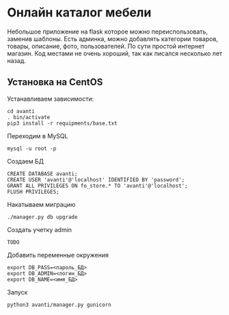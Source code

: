 Онлайн каталог мебели
===========
Небольшое приложение на flask которое можно переиспользовать, заменив шаблоны.
Есть админка, можно добавлять категории товаров, товары, описание, фото, пользователей.
По сути простой интернет магазин. Код местами не очень хороший, так как писался несколько лет назад.

Установка на CentOS
------------
Устанавливаем зависимости:
```
cd avanti
. bin/activate
pip3 install -r requipments/base.txt
```

Переходим в MySQL

```mysql -u root -p ```

Создаем БД
```
CREATE DATABASE avanti;
CREATE USER 'avanti'@'localhost' IDENTIFIED BY 'password';
GRANT ALL PRIVILEGES ON fo_store.* TO 'avanti'@'localhost';
FLUSH PRIVILEGES;
```
Накатываем миграцию
```
./manager.py db upgrade
```

Создать учетку admin
```
TODO
```

Добавить переменные окружения
```
export DB_PASS=<пароль_БД>
export DB_ADMIN=<логин_БД>
export DB_NAME=<имя_БД>
```

Запуск
```
python3 avanti/manager.py gunicorn
```
